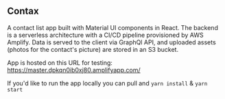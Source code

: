 ## Contax

A contact list app built with Material UI components in React. The backend is a serverless architecture with a CI/CD pipeline provisioned by AWS Amplify. Data is served to the client via GraphQl API, and uploaded assets (photos for the contact's picture) are stored in an S3 bucket.

App is hosted on this URL for testing: https://master.dpkqn0ib0xj80.amplifyapp.com/

If you'd like to run the app locally you can pull and `yarn install` & `yarn start`
